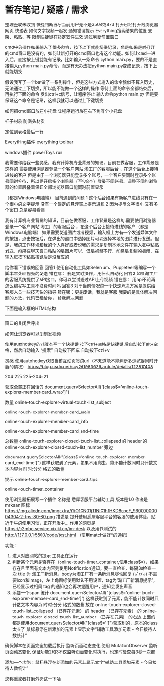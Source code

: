 # 暂存笔记 / 疑惑 / 需求

整理签收未收到
快捷判断苏宁当前用户是不是3504或873
打开已经打开的浏览器网页 快递表
如何文字视频一起发
通知错误提示
Everything搜索结果的位置 支架、粘贴、等
限制快捷键在指定软件生效 通过判断前置窗口

cmd中的操作如果输入了很多命令，按下上下就能切换记录，但是如果是新打开的cmd窗口是没有的，如何让新打开的cmd窗口也有这个功能。如何让cmd一进入后，直接按上键就能有记录，比如输入一条命令 python main.py，要的不是直接输入python main.py命令，而是有无办法把python main.py变成记录，按下上就能切换

假设我写了一个bat做了一系列操作，但是这些方式输入的命令貌似不算入历史，无法通过上下切换，所以能不能做一个这样的操作
等待上面的命令全都结束后，再执行下面的命令
发出ctrl+c信号，让程序停止
输入命令python main.py 但是要保证这个命令是记录，这样我就可以通过上下键切换

如何把cmd窗口放在小托盘
让程序运行后在右下角有个小托盘

杆子材质
防溅头材质

定位到表格最后一行

Everything插件 
everything toolbar

windows插件
powerToys run


我需要你给我一些灵感，我有计算机专业背景的知识，目前在做客服，工作背景是这样的
需要使用浏览器登录一个客户网站 淘工厂的客服后台 ，在这个后台上接待进线的客户
但是由于一个浏览器只能登录多个账号，一个客户要同时登录多个账号同时接待，所以要开启多个浏览器（至少8个）登录不同账号，调整不同的浏览器的位置层叠着保证全部浏览器窗口能同时前置显示

（都是Windows电脑端）
目前遇到的问题
1 这个后台如果有新客户进线只有在一个很小的文字提示 没有一个固定的悬浮窗上提示进线
2 因为提示文字很小 又有多个窗口 总是容易看漏




我有计算机专业背景的知识，目前在做客服，工作背景是这样的:需要使用浏览器登录一个客户网站 淘工厂的客服后台 ，在这个后台上接待进线的客户（都是Windows电脑端）
如果需要发送图片或者视频，输入框上方有一个发送媒体文件的按钮，点击按钮后，在弹出的窗口中选择图片可以选择本地的图片进行发送。但是，我的工作环境和我的个人喜好或者说我的需求是复制本地文件在输入框中粘贴发送，如果在聊天窗口粘贴的是图片可以，但是视频不行，如果是复制的视频，在输入框按下粘贴按键后是没反应的

给你看下错误的回答
回答1 使用自动化工具如Selenium、Puppeteer等编写一个脚本来处理视频的发送
错在哪： 我是实时操作，用什么自动化
回答2 如果淘工厂的客服系统提供了API接口，你可以尝试通过API上传视频
错在哪： 用api不论再怎么编程写工具不浪费时间吗
回答3 对于当前情况的一个快速解决方案是提供给客服人员一些技巧性的指导
错在哪：更是废话，我就是客服
我要的是具体解决问题的方法，代码已经给你， 给我解决问题

下面是输入框的HTML结构


-------------

窗口的关闭后呼出

如何让浏览器可以复制发视频

使用autohotkey的v1版本写一个快捷键
按下ctrl+空格是快捷键
后自动按下alt+空格，然后自动输入 “搜索” 自动按下回车 自动按下ctrl+v

灵感 使用autohotkey获取当前互动页签的url（不知道能不能判断多浏览器同时开启的情况）
https://blog.csdn.net/scy261983626/article/details/122817408


204
225
225-204=21

获取全部正在回话的
document.querySelectorAll("[class$='online-touch-explorer-member-card_wrap']")


数量
online-touch-explorer-virtual-touch-list_subject

online-touch-explorer-member-card_main

online-touch-explorer-member-card_info

online-touch-explorer-member-card_end-time

总数量
online-touch-explorer-closed-touch-list_collapsed
的
header
的
online-touch-explorer-closed-touch-list_number
旁边

document.querySelectorAll("[class$='online-touch-explorer-member-card_end-time']")
这样获取到了元素，如果不用爬虫，能不能计数同时只计数文本内容为 时时:分分 格式的数量

提示
online-touch-explorer-member-card_tips

online-touch-timer_container


使用浏览器拓展写一个插件
名称是 悉犀客服平台辅助工具
版本是1.0
作者是 mrkaan
图标 https://img.alicdn.com/imgextra/i1/O1CN01jTINIC1hfHKD8epcF_!!6000000004304-2-tps-80-80.png
描述是 提升使用悉犀客服平台的客服的使用体验，贴近千牛的使用习惯，正在开发中...
作用的网页是 https://c2mbc.service.xixikf.cn/im-desk  以及用作测试的 http://127.0.0.1:5500/code/test.html  （使用match做好*的通配）

功能：
1. 进入对应网站的提示 工具正在运行
2. 判断某个元素是否存在（online-touch-timer_container,使用class$=），如果存在且里面有文本内容则使用Notification通知，要一直检查，每隔3s检查一次
title 为 淘工厂新消息，body为淘工厂有一条新消息尽快回复 (๑´ㅂ`๑) 
不需要icon和image，左上角图标使用默认不用设置，tag为‘淘工厂新消息提示’，已经显示过相同 tag 的通知也会再次提醒用户，通知会发出声音
3. 添加一个span 统计 document.querySelectorAll("[class$='online-touch-explorer-member-card_end-time']")
这样获取到了元素，能不能计数同时只计数文本内容为 时时:分分 格式的数量
放在
online-touch-explorer-closed-touch-list_collapsed （已存在元素）
的
header （已存在元素）
的
online-touch-explorer-closed-touch-list_number （已存在元素）
的右边
上面的都是使用document.querySelectorAll("[class$='']")获取到的，原本的class太长了
鼠标悬浮在新添加的元素上显示文字“辅助工具添加元素 - 今日接待人数统计”

确保脚本在页面完全加载后执行
监听页面动态变化
使用 MutationObserver 监听页面动态变化
保证功能2和3不仅监听页面变化时执行，也定时检查每3秒一次都



添加一个功能：鼠标悬浮在新添加的元素上显示文字“辅助工具添加元素 - 今日接待人数统计”



您称重或者打磨外壳试一下哈